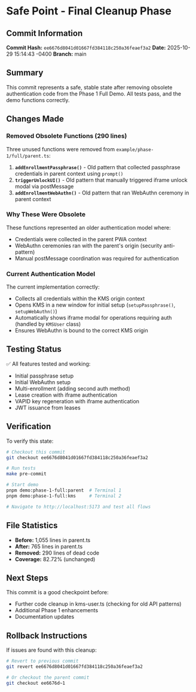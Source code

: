 # Safe Point - Final Cleanup Phase

## Commit Information

**Commit Hash:** `ee6676d8041d01667fd384118c250a36feaef3a2`
**Date:** 2025-10-29 15:14:43 -0400
**Branch:** main

## Summary

This commit represents a safe, stable state after removing obsolete authentication code from the Phase 1 Full Demo. All tests pass, and the demo functions correctly.

## Changes Made

### Removed Obsolete Functions (290 lines)

Three unused functions were removed from `example/phase-1/full/parent.ts`:

1. **`addEnrollmentPassphrase()`** - Old pattern that collected passphrase credentials in parent context using `prompt()`
2. **`triggerUnlockUI()`** - Old pattern that manually triggered iframe unlock modal via postMessage
3. **`addEnrollmentWebAuthn()`** - Old pattern that ran WebAuthn ceremony in parent context

### Why These Were Obsolete

These functions represented an older authentication model where:
- Credentials were collected in the parent PWA context
- WebAuthn ceremonies ran with the parent's origin (security anti-pattern)
- Manual postMessage coordination was required for authentication

### Current Authentication Model

The current implementation correctly:
- Collects all credentials within the KMS origin context
- Opens KMS in a new window for initial setup (`setupPassphrase()`, `setupWebAuthn()`)
- Automatically shows iframe modal for operations requiring auth (handled by `KMSUser` class)
- Ensures WebAuthn is bound to the correct KMS origin

## Testing Status

✅ All features tested and working:
- Initial passphrase setup
- Initial WebAuthn setup
- Multi-enrollment (adding second auth method)
- Lease creation with iframe authentication
- VAPID key regeneration with iframe authentication
- JWT issuance from leases

## Verification

To verify this state:

```bash
# Checkout this commit
git checkout ee6676d8041d01667fd384118c250a36feaef3a2

# Run tests
make pre-commit

# Start demo
pnpm demo:phase-1-full:parent  # Terminal 1
pnpm demo:phase-1-full:kms     # Terminal 2

# Navigate to http://localhost:5173 and test all flows
```

## File Statistics

- **Before:** 1,055 lines in parent.ts
- **After:** 765 lines in parent.ts
- **Removed:** 290 lines of dead code
- **Coverage:** 82.72% (unchanged)

## Next Steps

This commit is a good checkpoint before:
- Further code cleanup in kms-user.ts (checking for old API patterns)
- Additional Phase 1 enhancements
- Documentation updates

## Rollback Instructions

If issues are found with this cleanup:

```bash
# Revert to previous commit
git revert ee6676d8041d01667fd384118c250a36feaef3a2

# Or checkout the parent commit
git checkout ee6676d~1
```
